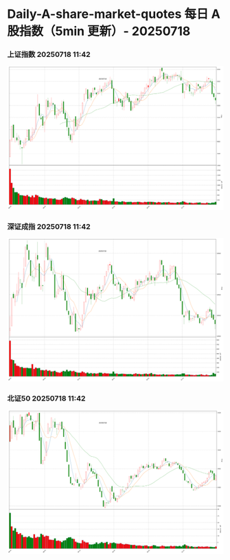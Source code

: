 
# Daily-A-share-market-quotes 每日 A 股指数（5min 更新）- 20250718

### 上证指数 20250718 11:42
![](./fig/2025/7/20250718-sh000001.png)

### 深证成指 20250718 11:42
![](./fig/2025/7/20250718-sz399001.png)

### 北证50 20250718 11:42
![](./fig/2025/7/20250718-bj899050.png)
